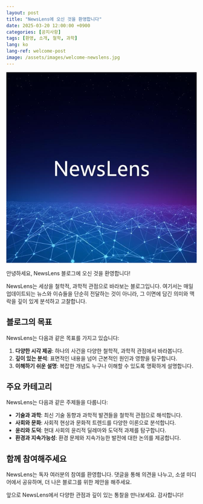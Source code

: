 ```yaml
---
layout: post
title: "NewsLens에 오신 것을 환영합니다"
date: 2025-03-20 12:00:00 +0900
categories: [공지사항]
tags: [환영, 소개, 철학, 과학]
lang: ko
lang-ref: welcome-post
image: /assets/images/welcome-newslens.jpg
---
```


![NewsLens에 오신 것을 환영합니다](/assets/images/welcome-newslens.jpg)

안녕하세요, NewsLens 블로그에 오신 것을 환영합니다!

NewsLens는 세상을 철학적, 과학적 관점으로 바라보는 블로그입니다. 여기서는 매일 업데이트되는 뉴스와 이슈들을 단순히 전달하는 것이 아니라, 그 이면에 담긴 의미와 맥락을 깊이 있게 분석하고 고찰합니다.

## 블로그의 목표

NewsLens는 다음과 같은 목표를 가지고 있습니다:

1. **다양한 시각 제공**: 하나의 사건을 다양한 철학적, 과학적 관점에서 바라봅니다.
2. **깊이 있는 분석**: 표면적인 내용을 넘어 근본적인 원인과 영향을 탐구합니다.
3. **이해하기 쉬운 설명**: 복잡한 개념도 누구나 이해할 수 있도록 명확하게 설명합니다.

## 주요 카테고리

NewsLens는 다음과 같은 주제들을 다룹니다:

- **기술과 과학**: 최신 기술 동향과 과학적 발견들을 철학적 관점으로 해석합니다.
- **사회와 문화**: 사회적 현상과 문화적 트렌드를 다양한 이론으로 분석합니다.
- **윤리와 도덕**: 현대 사회의 윤리적 딜레마와 도덕적 과제를 탐구합니다.
- **환경과 지속가능성**: 환경 문제와 지속가능한 발전에 대한 논의를 제공합니다.

## 함께 참여해주세요

NewsLens는 독자 여러분의 참여를 환영합니다. 댓글을 통해 의견을 나누고, 소셜 미디어에서 공유하며, 더 나은 블로그를 위한 제안을 해주세요.

앞으로 NewsLens에서 다양한 관점과 깊이 있는 통찰을 만나보세요. 감사합니다! 